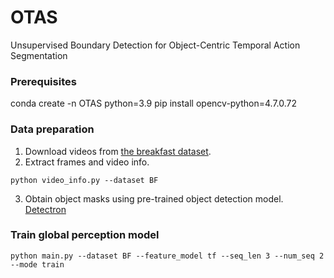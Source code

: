 # OTAS
Unsupervised Boundary Detection for Object-Centric Temporal Action Segmentation

### Prerequisites
conda create -n OTAS python=3.9
pip install opencv-python=4.7.0.72


### Data preparation
1. Download videos from [the breakfast dataset](https://serre-lab.clps.brown.edu/resource/breakfast-actions-dataset/).
2. Extract frames and video info.
```
python video_info.py --dataset BF
```
3. Obtain object masks using pre-trained object detection model. [Detectron](https://github.com/facebookresearch/Detectron)

### Train global perception model
```
python main.py --dataset BF --feature_model tf --seq_len 3 --num_seq 2 --mode train 
```

